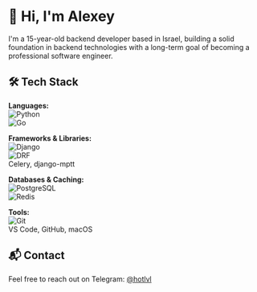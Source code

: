 # 👋 Hi, I'm Alexey

I'm a 15-year-old backend developer based in Israel, building a solid foundation in backend technologies with a long-term goal of becoming a professional software engineer.

## 🛠 Tech Stack

**Languages:**  
![Python](https://img.shields.io/badge/Python-3776AB?style=flat&logo=python&logoColor=white)  
![Go](https://img.shields.io/badge/Go-00ADD8?style=flat&logo=go&logoColor=white)

**Frameworks & Libraries:**  
![Django](https://img.shields.io/badge/Django-092E20?style=flat&logo=django&logoColor=white)  
![DRF](https://img.shields.io/badge/Django%20REST%20Framework-red?style=flat&logo=django&logoColor=white)  
Celery, django-mptt

**Databases & Caching:**  
![PostgreSQL](https://img.shields.io/badge/PostgreSQL-4169E1?style=flat&logo=postgresql&logoColor=white)  
![Redis](https://img.shields.io/badge/Redis-DC382D?style=flat&logo=redis&logoColor=white)

**Tools:**  
![Git](https://img.shields.io/badge/Git-F05032?style=flat&logo=git&logoColor=white)  
VS Code, GitHub, macOS

## 📬 Contact

Feel free to reach out on Telegram: [@hotlvl](https://t.me/hotlvl)
